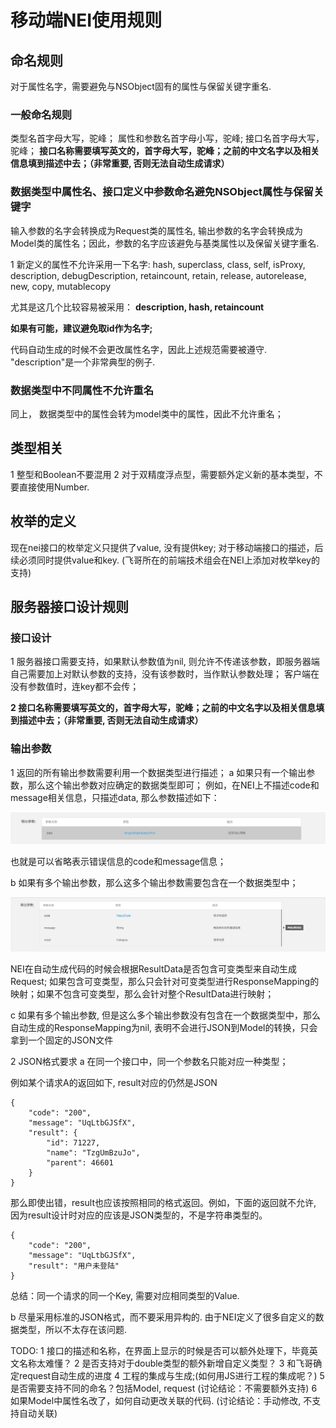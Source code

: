 # 移动端NEI使用规则

## 命名规则

对于属性名字，需要避免与NSObject固有的属性与保留关键字重名.

### 一般命名规则

类型名首字母大写，驼峰；
属性和参数名首字母小写，驼峰;
接口名首字母大写，驼峰；
**接口名称需要填写英文的，首字母大写，驼峰；之前的中文名字以及相关信息填到描述中去；（非常重要, 否则无法自动生成请求）**


### 数据类型中属性名、接口定义中参数命名避免NSObject属性与保留关键字

输入参数的名字会转换成为Request类的属性名, 输出参数的名字会转换成为Model类的属性名；因此，参数的名字应该避免与基类属性以及保留关键字重名.

1 新定义的属性不允许采用一下名字:
hash, superclass, class, self, isProxy, description, debugDescription, retaincount, retain, release, autorelease, new, copy, mutablecopy

尤其是这几个比较容易被采用：
**description, hash, retaincount**

**如果有可能，建议避免取id作为名字;**

代码自动生成的时候不会更改属性名字，因此上述规范需要被遵守. "description"是一个非常典型的例子.

### 数据类型中不同属性不允许重名

同上， 数据类型中的属性会转为model类中的属性，因此不允许重名；


## 类型相关
1 整型和Boolean不要混用
2 对于双精度浮点型，需要额外定义新的基本类型，不要直接使用Number.

## 枚举的定义
现在nei接口的枚举定义只提供了value, 没有提供key; 对于移动端接口的描述，后续必须同时提供value和key. (飞哥所在的前端技术组会在NEI上添加对枚举key的支持)


## 服务器接口设计规则

### 接口设计
1 服务器接口需要支持，如果默认参数值为nil, 则允许不传递该参数，即服务器端自己需要加上对默认参数的支持，没有该参数时，当作默认参数处理；
客户端在没有参数值时，连key都不会传；

**2 接口名称需要填写英文的，首字母大写，驼峰；之前的中文名字以及相关信息填到描述中去；（非常重要, 否则无法自动生成请求）**

### 输出参数
1 返回的所有输出参数需要利用一个数据类型进行描述；
a 如果只有一个输出参数，那么这个输出参数对应确定的数据类型即可；
例如，在NEI上不描述code和message相关信息，只描述data, 那么参数描述如下：

![img](outputData.png)

也就是可以省略表示错误信息的code和message信息；


b 如果有多个输出参数，那么这多个输出参数需要包含在一个数据类型中；

![img](resultData.png)

NEI在自动生成代码的时候会根据ResultData是否包含可变类型来自动生成Request; 如果包含可变类型，那么只会针对可变类型进行ResponseMapping的映射；如果不包含可变类型，那么会针对整个ResultData进行映射；

c 如果有多个输出参数, 但是这么多个输出参数没有包含在一个数据类型中，那么自动生成的ResponseMapping为nil, 表明不会进行JSON到Model的转换，只会拿到一个固定的JSON文件

2 JSON格式要求
a 在同一个接口中，同一个参数名只能对应一种类型；

例如某个请求A的返回如下, result对应的仍然是JSON

	{
		"code": "200",
		"message": "UqLtbGJSfX",
		"result": {
			"id": 71227,
			"name": "TzgUmBzuJo",
			"parent": 46601
		}
	}

那么即使出错，result也应该按照相同的格式返回。例如，下面的返回就不允许, 因为result设计时对应的应该是JSON类型的，不是字符串类型的。

	{
		"code": "200",
		"message": "UqLtbGJSfX",
		"result": "用户未登陆"
	}

总结：同一个请求的同一个Key, 需要对应相同类型的Value.

b 尽量采用标准的JSON格式，而不要采用异构的. 
由于NEI定义了很多自定义的数据类型，所以不太存在该问题.



TODO:
1 接口的描述和名称，在界面上显示的时候是否可以额外处理下，毕竟英文名称太难懂？
2 是否支持对于double类型的额外新增自定义类型？
3 和飞哥确定request自动生成的进度
4 工程的集成与生成;(如何用JS进行工程的集成呢？)
5 是否需要支持不同的命名？包括Model, request   (讨论结论：不需要额外支持)
6 如果Model中属性名改了，如何自动更改关联的代码. (讨论结论：手动修改, 不支持自动关联)